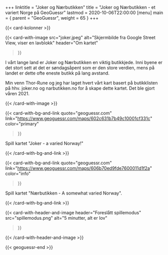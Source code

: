 +++
linktitle = "Joker og Nærbutikken"
title = "Joker og Nærbutikken - et variert Norge på GeoGuessr"
lastmod = 2020-10-06T22:00:00
[menu]
main = { parent = "GeoGuessr", weight = 65 }
+++

<!-- markdownlint-disable MD033 MD034 -->

{{< card-kolonner >}}

{{< card-with-image
 src="joker.jpeg"
 alt="Skjermbilde fra Google Street View, viser en lavblokk"
 header="Om kartet"
>}}

I vårt lange land er Joker og Nærbutikken en viktig butikkjede. Inni byene er det stort sett
at det er søndagsåpent som er den store verdien, mens på landet er dette ofte eneste butikk på
lang avstand.

Min venn Thor-Rune og jeg har laget hvert vårt kart basert på butikklisten på hhv. joker.no
og narbutikken.no for å skape dette kartet. Det ble gjort våren 2021.

{{< /card-with-image >}}

{{< card-with-bg-and-link
 quote="geoguessr.com"
 link="https://www.geoguessr.com/maps/602c631b7b49c10001cf331c"
 color="primary"
>}}

Spill kartet "Joker - a varied Norway!"

{{< /card-with-bg-and-link >}}

{{< card-with-bg-and-link
 quote="geoguessr.com"
 link="https://www.geoguessr.com/maps/606b70ed9fde7600011d1f2a"
 color="info"
>}}

Spill kartet "Nærbutikken - A somewhat varied Norway".

{{< /card-with-bg-and-link >}}

{{< card-with-header-and-image
 header="Foreslått spillemodus"
 src="spillemodus.png"
 alt="5 minutter, alt er lov"
>}}

{{< /card-with-header-and-image >}}

{{< geoguessr-end >}}

